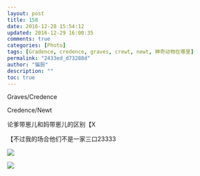 ```yaml
---
layout: post
title: 158
date: 2016-12-28 15:54:12
updated: 2016-12-29 16:00:35
comments: true
categories: [Photo]
tags: [Gradence, credence, graves, crewt, newt, 神奇动物在哪里]
permalink: "2433ed_d73288d"
author: "猫厨"
description: ""
toc: true
---
```


<p>Graves/Credence <br /></p> 
<p>Credence/Newt<br /></p> 
<p>论爹带崽儿和妈带崽儿的区别【X</p> 
<p>【不过我的场合他们不是一家三口23333</p>

![](/img/img_cVZNdzJtQk9JV2U1ZDFKZnQyWC9WalZFSjFrTDhvVUt1QjI3TU9DUkJUajdYOXFaZEtIc0tBPT0.jpg)

![](https://nos.netease.com/imglf2/img/cVZNdzJtQk9JV2VwQk9pdDZwVHo3bCtyYStsamk4WnBvK2NEOUp6RzJIWitCN1JEc3hBTHl3PT0.jpg)